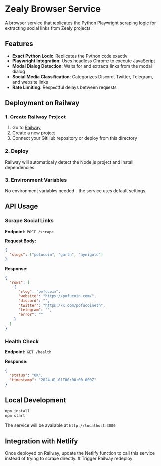 # Zealy Browser Service

A browser service that replicates the Python Playwright scraping logic for extracting social links from Zealy projects.

## Features

- **Exact Python Logic**: Replicates the Python code exactly
- **Playwright Integration**: Uses headless Chrome to execute JavaScript
- **Modal Dialog Detection**: Waits for and extracts links from the modal dialog
- **Social Media Classification**: Categorizes Discord, Twitter, Telegram, and website links
- **Rate Limiting**: Respectful delays between requests

## Deployment on Railway

### 1. Create Railway Project

1. Go to [Railway](https://railway.app/)
2. Create a new project
3. Connect your GitHub repository or deploy from this directory

### 2. Deploy

Railway will automatically detect the Node.js project and install dependencies.

### 3. Environment Variables

No environment variables needed - the service uses default settings.

## API Usage

### Scrape Social Links

**Endpoint:** `POST /scrape`

**Request Body:**
```json
{
  "slugs": ["pofucoin", "garth", "aynigold"]
}
```

**Response:**
```json
{
  "rows": [
    {
      "slug": "pofucoin",
      "website": "https://pofucoin.com/",
      "discord": "",
      "twitter": "https://x.com/pofucoineth",
      "telegram": "",
      "error": ""
    }
  ]
}
```

### Health Check

**Endpoint:** `GET /health`

**Response:**
```json
{
  "status": "OK",
  "timestamp": "2024-01-01T00:00:00.000Z"
}
```

## Local Development

```bash
npm install
npm start
```

The service will be available at `http://localhost:3000`

## Integration with Netlify

Once deployed on Railway, update the Netlify function to call this service instead of trying to scrape directly. # Trigger Railway redeploy
